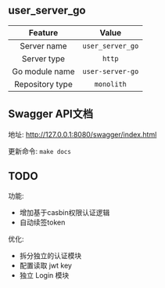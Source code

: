 ## user_server_go

| Feature             | Value          |
| :----------------: | :-----------: |
| Server name      |  `user_server_go`   |
| Server type        |  `http`   |
| Go module name |  `user-server-go`  |
| Repository type   |  `monolith`  |


## Swagger API文档

地址: http://127.0.0.1:8080/swagger/index.html

更新命令: `make docs`


## TODO

功能:

- 增加基于casbin权限认证逻辑
- 自动续签token

优化:

- 拆分独立的认证模块
- 配置读取 jwt key
- 独立 Login 模块
